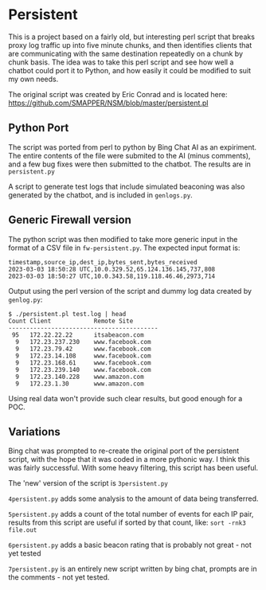 # Persistent

This is a project based on a fairly old, but interesting perl script that breaks proxy log traffic up into five minute chunks, and then identifies clients that are communicating with the same destination repeatedly on a chunk by chunk basis. The idea was to take this perl script and see how well a chatbot could port it to Python, and how easily it could be modified to suit my own needs.  

The original script was created by Eric Conrad and is located here:
https://github.com/SMAPPER/NSM/blob/master/persistent.pl  

## Python Port

The script was ported from perl to python by Bing Chat AI as an expiriment. The entire contents of the file were submited to the AI (minus comments), and a few bug fixes were then submitted to the chatbot. The results are in `persistent.py`

A script to generate test logs that include simulated beaconing was also generated by the chatbot, and is included in `genlogs.py`.

## Generic Firewall version

The python script was then modified to take more generic input in the format of a CSV file in `fw-persistent.py`. The expected input format is:

```
timestamp,source_ip,dest_ip,bytes_sent,bytes_received
2023-03-03 18:50:28 UTC,10.0.329.52,65.124.136.145,737,808
2023-03-03 18:50:27 UTC,10.0.343.58,119.118.46.46,2973,714
```

Output using the perl version of the script and dummy log data created by `genlog.py`:

```
$ ./persistent.pl test.log | head
Count Client            Remote Site
------------------------------------------
 95   172.22.22.22      itsabeacon.com
  9   172.23.237.230    www.facebook.com
  9   172.23.79.42      www.facebook.com
  9   172.23.14.108     www.facebook.com
  9   172.23.168.61     www.facebook.com
  9   172.23.239.140    www.facebook.com
  9   172.23.140.228    www.amazon.com
  9   172.23.1.30       www.amazon.com
```

Using real data won't provide such clear results, but good enough for a POC.  

## Variations

Bing chat was prompted to re-create the original port of the persistent script, with the hope that it was coded in a more pythonic way. I think this was fairly successful. With some heavy filtering, this script has been useful. 

The 'new' version of the script is `3persistent.py`  

`4persistent.py` adds some analysis to the amount of data being transferred.  

`5persistent.py` adds a count of the total number of events for each IP pair, results from this script are useful if sorted by that count, like: `sort -rnk3 file.out`

`6persistent.py` adds a basic beacon rating that is probably not great - not yet tested

`7persistent.py` is an entirely new script written by bing chat, prompts are in the comments - not yet tested. 